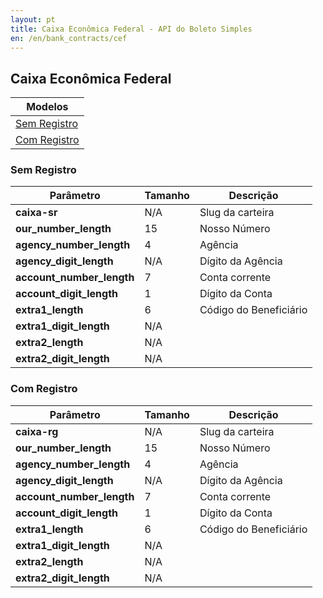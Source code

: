```yaml
---
layout: pt
title: Caixa Econômica Federal - API do Boleto Simples
en: /en/bank_contracts/cef
---
```


## Caixa Econômica Federal

| Modelos                 
| ------------------------
| [Sem Registro](#sem-registro)
| [Com Registro](#com-registro)

### Sem Registro

| Parâmetro                 | Tamanho | Descrição
| ------------------------- | ------- | -------------------
| **caixa-sr**              | N/A     | Slug da carteira
| **our_number_length**     | 15      | Nosso Número
| **agency_number_length**  | 4       | Agência
| **agency_digit_length**   | N/A     | Dígito da Agência
| **account_number_length** | 7       | Conta corrente
| **account_digit_length**  | 1       | Dígito da Conta
| **extra1_length**         | 6       | Código do Beneficiário
| **extra1_digit_length**   | N/A     |
| **extra2_length**         | N/A     |
| **extra2_digit_length**   | N/A     |

### Com Registro

| Parâmetro                 | Tamanho | Descrição
| ------------------------- | ------- | -------------------
| **caixa-rg**              | N/A     | Slug da carteira
| **our_number_length**     | 15      | Nosso Número
| **agency_number_length**  | 4       | Agência
| **agency_digit_length**   | N/A     | Dígito da Agência
| **account_number_length** | 7       | Conta corrente
| **account_digit_length**  | 1       | Dígito da Conta
| **extra1_length**         | 6       | Código do Beneficiário
| **extra1_digit_length**   | N/A     |
| **extra2_length**         | N/A     |
| **extra2_digit_length**   | N/A     |